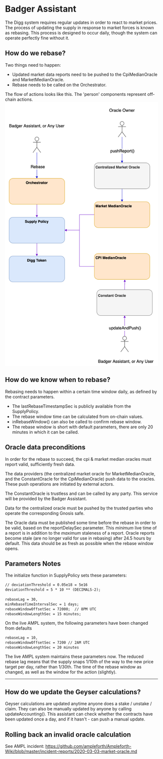 # Badger Assistant
The Digg system requires regular updates in order to react to market prices. The process of updating the supply in response to market forces is known as rebasing. This process is designed to occur daily, though the system can operate perfectly fine without it.

## How do we rebase?
Two things need to happen:
- Updated market data reports need to be pushed to the CpiMedianOracle and MarketMedianOracle.
- Rebase needs to be called on the Orchestrator.

The flow of actions looks like this. The 'person' components represent off-chain actions.
![Action flow](/images/digg-system.png)

## How do we know when to rebase?
Rebasing needs to happen within a certain time window daily, as defined by the contract parameters.

- The lastRebaseTimestampSec is publicly available from the SupplyPolicy.
- The rebase window time can be calculated from on-chain values.
- inRebaseWindow() can also be called to confirm rebase window.
- The rebase window is short with default parameters, there are only 20 minutes in which it can be called.

## Oracle data preconditions
In order for the rebase to succeed, the cpi & market median oracles must report valid, sufficiently fresh data.

The data providers (the centralized market oracle for MarketMedianOracle, and the ConstantOracle for the CpiMedianOracle) push data to the oracles. These push operations are initiated by external actors.

The ConstantOracle is trustless and can be called by any party. This service will be provided by the Badger Assistant.

Data for the centralized oracle must be pushed by the trusted parties who operate the corresponding Gnosis safe.

The Oracle data must be published some time before the rebase in order to be valid, based on the reportDelaySec parameter. This _minimum_ live time of a report is in addition to the _maximum_ staleness of a report. Oracle reports become stale (are no longer valid for use in rebasing) after 24.5 hours by default. This data should be as fresh as possible when the rebase window opens.

## Parameters Notes
The initialize function in SupplyPolicy sets these parameters:
```
// deviationThreshold = 0.05e18 = 5e16
deviationThreshold = 5 * 10 ** (DECIMALS-2);

rebaseLag = 30,
minRebaseTimeIntervalSec = 1 days;
rebaseWindowOffsetSec = 72000;  // 8PM UTC
rebaseWindowLengthSec = 15 minutes;
```

On the live AMPL system, the following parameters have been changed from defaults
```
rebaseLag = 10,
rebaseWindowOffsetSec = 7200 // 2AM UTC
rebaseWindowLengthSec = 20 minutes
```

The live AMPL system maintains these parameters now. The reduced rebase lag means that the supply snaps 1/10th of the way to the new price target per day, rather than 1/30th. The time of the rebase window as changed, as well as the window for the action (slightly).
___


## How do we update the Geyser calculations?
Geyser calculations are updated anytime anyone does a stake / unstake / claim. They can also be manually updated by anyone by calling updateAccounting(). This assistant can check whether the contracts have been updated once a day, and if it hasn't - can push a manual update.

## Rolling back an invalid oracle calculation

See AMPL incident:
https://github.com/ampleforth/Ampleforth-Wiki/blob/master/incident-reports/2020-03-03-market-oracle.md


